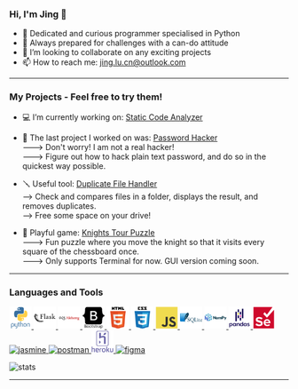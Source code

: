 ### Hi, I'm Jing 👋
- 🐍 Dedicated and curious programmer specialised in Python
- 🌰 Always prepared for challenges with a can-do attitude
- 🔭 I’m looking to collaborate on any exciting projects 
- 📫 How to reach me: jing.lu.cn@outlook.com
---

### My Projects - Feel free to try them!
- 💻 I’m currently working on: [Static Code Analyzer](https://github.com/byJingL/Static-Code-Analyzer)

- 📃 The last project I worked on was: [Password Hacker](https://github.com/byJingL/Password-Hacker)  
  ---> Don't worry! I am not a real hacker!   
  ---> Figure out how to hack plain text password, and do so in the quickest way possible.

- 🪛 Useful tool: [Duplicate File Handler](https://github.com/byJingL/Duplicate-File-Handler)  
  --> Check and compares files in a folder, displays the result, and removes duplicates.  
  --> Free some space on your drive!

- 🧩 Playful game: [Knights Tour Puzzle](https://github.com/byJingL/Knights-Tour-Puzzle)  
  ---> Fun puzzle where you move the knight so that it visits every square of the chessboard once.  
  ---> Only supports Terminal for now. GUI version coming soon.  

----

### Languages and Tools

<a href="https://www.python.org/" target="_blank" rel="noreferrer"> <img src="https://raw.githubusercontent.com/devicons/devicon/master/icons/python/python-original-wordmark.svg" alt="Python" width="40" height="40"/> </a>
<a href="https://flask.palletsprojects.com/en/2.2.x/" target="_blank" rel="noreferrer"> <img src="https://raw.githubusercontent.com/devicons/devicon/master/icons/flask/flask-original-wordmark.svg" alt="Flask" width="40" height="40"/> </a>
<a href="https://www.sqlalchemy.org/" target="_blank" rel="noreferrer"> <img src="https://raw.githubusercontent.com/devicons/devicon/master/icons/sqlalchemy/sqlalchemy-original-wordmark.svg" alt="SQLAlchemy" width="40" height="40"/> </a>
<a href="https://getbootstrap.com" target="_blank" rel="noreferrer"> <img src="https://raw.githubusercontent.com/devicons/devicon/master/icons/bootstrap/bootstrap-plain-wordmark.svg" alt="bootstrap" width="40" height="40"/> </a>
<a href="https://www.w3.org/html/" target="_blank" rel="noreferrer"> <img src="https://raw.githubusercontent.com/devicons/devicon/master/icons/html5/html5-original-wordmark.svg" alt="html5" width="40" height="40"/> </a> 
<a href="https://www.w3schools.com/css/" target="_blank" rel="noreferrer"> <img src="https://raw.githubusercontent.com/devicons/devicon/master/icons/css3/css3-original-wordmark.svg" alt="css3" width="40" height="40"/> </a>
<a href="https://developer.mozilla.org/en-US/docs/Web/JavaScript" target="_blank" rel="noreferrer"> <img src="https://raw.githubusercontent.com/devicons/devicon/master/icons/javascript/javascript-original.svg" alt="javascript" width="40" height="40"/> </a> 
<a href="https://www.sqlite.org/index.html" target="_blank" rel="noreferrer"> <img src="https://raw.githubusercontent.com/devicons/devicon/master/icons/sqlite/sqlite-original-wordmark.svg" alt="SQLite" width="40" height="40"/> </a> 
<a href="https://numpy.org/" target="_blank" rel="noreferrer"> <img src="https://raw.githubusercontent.com/devicons/devicon/master/icons/numpy/numpy-original-wordmark.svg" alt="Numpy" width="40" height="40"/> </a>
<a href="https://pandas.pydata.org/" target="_blank" rel="noreferrer"> <img src="https://raw.githubusercontent.com/devicons/devicon/master/icons/pandas/pandas-original-wordmark.svg" alt="Pandas" width="40" height="40"/> </a>
<a href="https://www.selenium.dev/" target="_blank" rel="noreferrer"> <img src="https://raw.githubusercontent.com/devicons/devicon/master/icons/selenium/selenium-original.svg" alt="Selenium" width="40" height="40"/> </a>
<a href="https://jasmine.github.io/" target="_blank" rel="noreferrer"> <img src="https://www.vectorlogo.zone/logos/jasmine/jasmine-icon.svg" alt="jasmine" width="40" height="40"/> </a>
<a href="https://postman.com" target="_blank" rel="noreferrer"> <img src="https://www.vectorlogo.zone/logos/getpostman/getpostman-icon.svg" alt="postman" width="40" height="40"/> </a> 
<a href="https://www.heroku.com/" target="_blank" rel="noreferrer"> <img src="https://raw.githubusercontent.com/devicons/devicon/master/icons/heroku/heroku-original-wordmark.svg" alt="Heroku" width="40" height="40"/> </a>
<a href="https://www.figma.com/" target="_blank" rel="noreferrer"> <img src="https://www.vectorlogo.zone/logos/figma/figma-icon.svg" alt="figma" width="40" height="40"/> </a>
</p>  

<div align="left">
  <img src="https://github-readme-streak-stats.herokuapp.com?user=byJingL&theme=github-dark-blue&hide_border=true&include_all_commits=true" alt="stats" width="350">
</div>

<hr>

<!-- [![GitHub Streak](https://github-readme-streak-stats.herokuapp.com/?user=byJingL)](https://git.io/streak-stats)   -->
